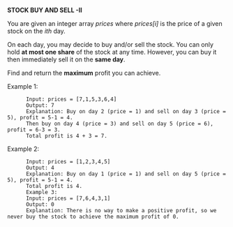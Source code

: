 **STOCK BUY AND SELL -II**


You are given an integer array *prices* where *prices[i]* is the price of a given stock on the *ith* day.


On each day, you may decide to buy and/or sell the stock. You can only hold **at most one share** of the stock at any time. However, you can buy it then immediately sell it on the **same day**.


Find and return the **maximum** profit you can achieve.


Example 1:


          Input: prices = [7,1,5,3,6,4]
          Output: 7
          Explanation: Buy on day 2 (price = 1) and sell on day 3 (price = 5), profit = 5-1 = 4.
          Then buy on day 4 (price = 3) and sell on day 5 (price = 6), profit = 6-3 = 3.
          Total profit is 4 + 3 = 7.


Example 2:

          Input: prices = [1,2,3,4,5]
          Output: 4
          Explanation: Buy on day 1 (price = 1) and sell on day 5 (price = 5), profit = 5-1 = 4.
          Total profit is 4.
          Example 3:
          Input: prices = [7,6,4,3,1]
          Output: 0
          Explanation: There is no way to make a positive profit, so we never buy the stock to achieve the maximum profit of 0.